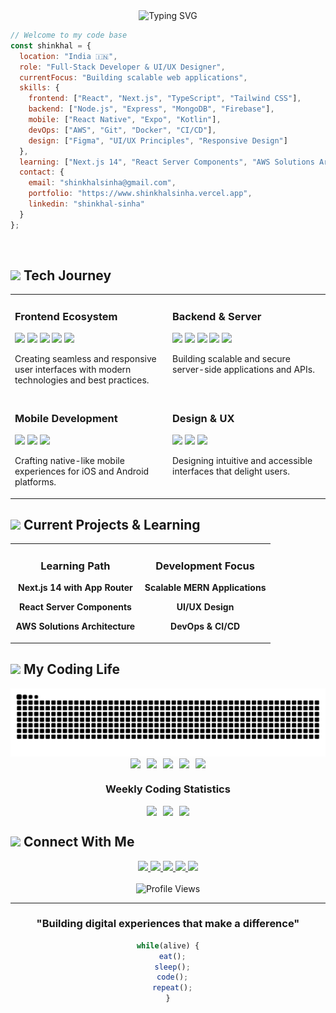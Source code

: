 <div align="center">
  <img src="https://readme-typing-svg.herokuapp.com?font=Fira+Code&size=30&duration=3000&pause=1000&color=0366D6&center=true&vCenter=true&width=600&lines=SHINKHAL+SINHA;Full-Stack+Developer+%26+Designer;Creating+Digital+Experiences" alt="Typing SVG" />
</div>

```javascript
// Welcome to my code base
const shinkhal = {
  location: "India 🇮🇳",
  role: "Full-Stack Developer & UI/UX Designer",
  currentFocus: "Building scalable web applications",
  skills: {
    frontend: ["React", "Next.js", "TypeScript", "Tailwind CSS"],
    backend: ["Node.js", "Express", "MongoDB", "Firebase"],
    mobile: ["React Native", "Expo", "Kotlin"],
    devOps: ["AWS", "Git", "Docker", "CI/CD"],
    design: ["Figma", "UI/UX Principles", "Responsive Design"]
  },
  learning: ["Next.js 14", "React Server Components", "AWS Solutions Architecture"],
  contact: {
    email: "shinkhalsinha@gmail.com",
    portfolio: "https://www.shinkhalsinha.vercel.app",
    linkedin: "shinkhal-sinha"
  }
};
```

<br>

## <img src="https://media2.giphy.com/media/QssGEmpkyEOhBCb7e1/giphy.gif?cid=ecf05e47a0n3gi1bfqntqmob8g9aid1oyj2wr3ds3mg700bl&rid=giphy.gif" width="25"> Tech Journey

<table>
  <tr>
    <td valign="top" width="50%">
      <h3>Frontend Ecosystem</h3>
      <p>
        <img src="https://img.shields.io/badge/React-61DAFB?style=flat-square&logo=react&logoColor=black" />
        <img src="https://img.shields.io/badge/Next.js-000000?style=flat-square&logo=next.js&logoColor=white" />
        <img src="https://img.shields.io/badge/Tailwind-38B2AC?style=flat-square&logo=tailwind-css&logoColor=white" />
        <img src="https://img.shields.io/badge/TypeScript-3178C6?style=flat-square&logo=typescript&logoColor=white" />
        <img src="https://img.shields.io/badge/Redux-764ABC?style=flat-square&logo=redux&logoColor=white" />
      </p>
      <p>Creating seamless and responsive user interfaces with modern technologies and best practices.</p>
    </td>
    <td valign="top" width="50%">
      <h3>Backend & Server</h3>
      <p>
        <img src="https://img.shields.io/badge/Node.js-339933?style=flat-square&logo=node.js&logoColor=white" />
        <img src="https://img.shields.io/badge/Express-000000?style=flat-square&logo=express&logoColor=white" />
        <img src="https://img.shields.io/badge/MongoDB-47A248?style=flat-square&logo=mongodb&logoColor=white" />
        <img src="https://img.shields.io/badge/Firebase-FFCA28?style=flat-square&logo=firebase&logoColor=black" />
        <img src="https://img.shields.io/badge/AWS-232F3E?style=flat-square&logo=amazon-aws&logoColor=white" />
      </p>
      <p>Building scalable and secure server-side applications and APIs.</p>
    </td>
  </tr>
  <tr>
    <td valign="top">
      <h3>Mobile Development</h3>
      <p>
        <img src="https://img.shields.io/badge/React_Native-61DAFB?style=flat-square&logo=react&logoColor=black" />
        <img src="https://img.shields.io/badge/Expo-000020?style=flat-square&logo=expo&logoColor=white" />
        <img src="https://img.shields.io/badge/Kotlin-0095D5?style=flat-square&logo=kotlin&logoColor=white" />
      </p>
      <p>Crafting native-like mobile experiences for iOS and Android platforms.</p>
    </td>
    <td valign="top">
      <h3>Design & UX</h3>
      <p>
        <img src="https://img.shields.io/badge/Figma-F24E1E?style=flat-square&logo=figma&logoColor=white" />
        <img src="https://img.shields.io/badge/UI/UX-FF61F6?style=flat-square&logo=adobe&logoColor=white" />
        <img src="https://img.shields.io/badge/Responsive-025E8C?style=flat-square&logo=google-chrome&logoColor=white" />
      </p>
      <p>Designing intuitive and accessible interfaces that delight users.</p>
    </td>
  </tr>
</table>

## <img src="https://media.giphy.com/media/iY8CRBdQXODJSCERIr/giphy.gif" width="25"> Current Projects & Learning

<div align="center">
  <table>
    <tr>
      <td width="50%">
        <h3 align="center">Learning Path</h3>
        <div align="center">
          <p><strong>Next.js 14 with App Router</strong></p>
          <p><strong>React Server Components</strong></p>
          <p><strong>AWS Solutions Architecture</strong></p>
        </div>
      </td>
      <td width="50%">
        <h3 align="center">Development Focus</h3>
        <div align="center">
          <p><strong>Scalable MERN Applications</strong></p>
          <p><strong>UI/UX Design</strong></p>
          <p><strong>DevOps & CI/CD</strong></p>
        </div>                  
      </td>
    </tr>
  </table>
</div>

## <img src="https://media.giphy.com/media/cj87CxfRtrUifF3Ryk/giphy.gif" width="25"> My Coding Life

<div align="center">
  <img src="https://raw.githubusercontent.com/shinkhal/shinkhal/output/github-contribution-grid-snake-dark.svg" alt="Snake animation" />
</div>

<div align="center">
  <div style="display: flex; justify-content: center; gap: 10px; flex-wrap: wrap;">
    <img src="https://img.shields.io/badge/TypeScript-40%25-3178C6?style=for-the-badge&logo=typescript&logoColor=white" />
    <img src="https://img.shields.io/badge/JavaScript-30%25-F7DF1E?style=for-the-badge&logo=javascript&logoColor=black" />
    <img src="https://img.shields.io/badge/React-20%25-61DAFB?style=for-the-badge&logo=react&logoColor=black" />
    <img src="https://img.shields.io/badge/CSS-5%25-1572B6?style=for-the-badge&logo=css3&logoColor=white" />
    <img src="https://img.shields.io/badge/Other-5%25-607D8B?style=for-the-badge" />
  </div>
</div>

<div align="center">
  <h3>Weekly Coding Statistics</h3>
  <div style="display: flex; justify-content: center; gap: 10px; flex-wrap: wrap;">
    <img src="https://img.shields.io/badge/VSCode-40_hrs-007ACC?style=for-the-badge&logo=visual-studio-code&logoColor=white" />
    <img src="https://img.shields.io/badge/Projects-5_Active-FF6F61?style=for-the-badge&logo=github&logoColor=white" />
    <img src="https://img.shields.io/badge/Commits-32_Weekly-0366D6?style=for-the-badge&logo=git&logoColor=white" />
  </div>
</div>

## <img src="https://media.giphy.com/media/LnQjpWaON8nhr21vNW/giphy.gif" width="25"> Connect With Me

<div align="center">
  <a href="https://www.linkedin.com/in/shinkhal-sinha">
    <img src="https://img.shields.io/badge/-LinkedIn-0077B5?style=for-the-badge&logo=linkedin&logoColor=white" />
  </a>
  <a href="mailto:shinkhalsinha@gmail.com">
    <img src="https://img.shields.io/badge/-Email-D14836?style=for-the-badge&logo=gmail&logoColor=white" />
  </a>
  <a href="https://shinkhalsinha.vercel.app">
    <img src="https://img.shields.io/badge/-Portfolio-000000?style=for-the-badge&logo=react&logoColor=white" />
  </a>
  <a href="https://instagram.com/shinkhal_sinha_">
    <img src="https://img.shields.io/badge/-Instagram-E4405F?style=for-the-badge&logo=instagram&logoColor=white" />
  </a>
  <a href="https://stackoverflow.com/users/20679674/shinkhal-sinha">
    <img src="https://img.shields.io/badge/-Stack%20Overflow-FE7A16?style=for-the-badge&logo=stack-overflow&logoColor=white" />
  </a>
</div>

<br>

<div align="center">
  <img src="https://komarev.com/ghpvc/?username=shinkhal&style=for-the-badge&color=blue" alt="Profile Views" />
</div>

---

<div align="center">
  
### "Building digital experiences that make a difference"

```javascript
while(alive) {
  eat();
  sleep();
  code();
  repeat();
}
```

</div>

